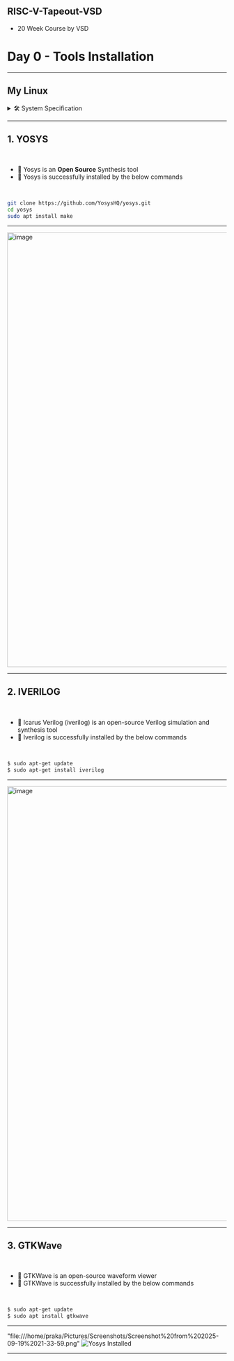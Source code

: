 ## RISC-V-Tapeout-VSD
- 20 Week Course by VSD

# Day 0 - Tools Installation

---

## My Linux
  
<details>
<summary> 🛠️ System Specification </summary>

<br>

- 🧑‍💻 My **Virtual Machine with Ubuntu OS**
  
---

<img width="800" alt="System Spec" src="https://github.com/user-attachments/assets/f6178e9a-bc2a-4a1b-96c0-2eb0b33fa65e" />

---

</details>

---

## 1. YOSYS 

<br>

- 🚀 Yosys is an **Open Source** Synthesis tool
- 🔨 Yosys is successfully installed by the below commands

<br> 

```bash
git clone https://github.com/YosysHQ/yosys.git
cd yosys
sudo apt install make

```
---

<img width="1920" height="996" alt="image" src="https://github.com/user-attachments/assets/26bb64dd-554b-45fe-95e6-07445721444e" />

---

## 2. IVERILOG

<br>

- 🚀 Icarus Verilog (iverilog) is an open-source Verilog simulation and synthesis tool
- 🔨 Iverilog is successfully installed by the below commands

<br> 

```bash
$ sudo apt-get update
$ sudo apt-get install iverilog
```
---

<img width="1920" height="996" alt="image" src="https://github.com/user-attachments/assets/b9b7fbdc-4c23-4dce-91b4-e8516ee77900" />

---

## 3. GTKWave

<br>

- 🚀 GTKWave is an open-source waveform viewer
- 🔨 GTKWave is successfully installed by the below commands

<br> 

```bash
$ sudo apt-get update
$ sudo apt install gtkwave
```
---

"file:///home/praka/Pictures/Screenshots/Screenshot%20from%202025-09-19%2021-33-59.png" ![Yosys Installed](images/setup.png)


---


















